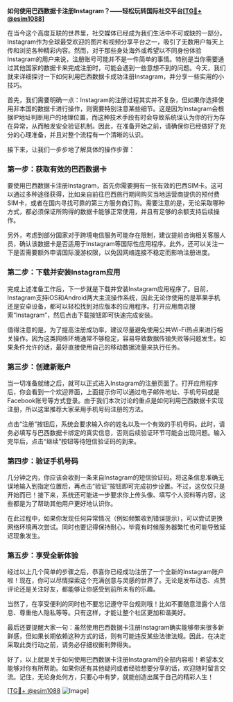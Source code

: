 **如何使用巴西数据卡注册Instagram？——轻松玩转国际社交平台[[TG💪+ @esim1088](https://t.me/s/esim1088)]**

在当今这个高度互联的世界里，社交媒体已经成为我们生活中不可或缺的一部分。Instagram作为全球最受欢迎的图片和视频分享平台之一，吸引了无数用户每天上传和浏览各种精彩内容。然而，对于那些身处海外或希望以不同身份体验Instagram的用户来说，注册账号可能并不是一件简单的事情。特别是当你需要通过其他国家的数据卡来完成注册时，可能会遇到一些意想不到的问题。今天，我们就来详细探讨一下如何利用巴西数据卡成功注册Instagram，并分享一些实用的小技巧。

首先，我们需要明确一点：Instagram的注册过程其实并不复杂，但如果你选择使用非本国的数据卡进行操作，则需要特别注意某些细节。这是因为Instagram会根据IP地址判断用户的地理位置，而这种技术手段有时会导致系统误认为你的行为存在异常，从而触发安全验证机制。因此，在准备开始之前，请确保你已经做好了充分的心理准备，并且对整个流程有一个清晰的认识。

接下来，让我们一步步地了解具体的操作步骤：

### 第一步：获取有效的巴西数据卡

要使用巴西数据卡注册Instagram，首先你需要拥有一张有效的巴西SIM卡。这可以通过多种途径获得，比如亲自前往巴西旅行期间购买当地运营商提供的预付费SIM卡，或者在国内寻找可靠的第三方服务商订购。需要注意的是，无论采取哪种方式，都必须保证所购得的数据卡能够正常使用，并且有足够的余额支持后续操作。

另外，考虑到部分国家对于跨境电信服务可能存在限制，建议提前咨询相关客服人员，确认该数据卡是否适用于Instagram等国际性应用程序。此外，还可以关注一下是否需要额外申请国际漫游权限，以免因网络连接不稳定而影响注册进度。

### 第二步：下载并安装Instagram应用

完成上述准备工作后，下一步就是下载并安装Instagram应用程序了。目前，Instagram支持iOS和Android两大主流操作系统，因此无论你使用的是苹果手机还是安卓设备，都可以轻松找到对应版本的应用程序。打开应用商店搜索“Instagram”，然后点击下载按钮即可快速完成安装。

值得注意的是，为了提高注册成功率，建议尽量避免使用公共Wi-Fi热点来进行相关操作。因为这类网络环境通常不够稳定，容易导致数据传输失败等问题发生。如果条件允许的话，最好直接使用自己的移动数据流量来执行任务。

### 第三步：创建新账户

当一切准备就绪之后，就可以正式进入Instagram的注册页面了。打开应用程序后，你会看到一个欢迎界面，上面提示你可以通过电子邮件地址、手机号码或是Facebook账号等方式登录。由于我们本次讨论的重点是如何利用巴西数据卡实现注册，所以这里推荐大家采用手机号码注册的方法。

点击“注册”按钮后，系统会要求输入你的姓名以及一个有效的手机号码。此时，请务必填写与巴西数据卡绑定的真实信息，否则后续验证环节可能会出现问题。输入完毕后，点击“继续”按钮等待短信验证码的到来。

### 第四步：验证手机号码

几分钟之内，你应该会收到一条来自Instagram的短信验证码。将这条信息准确无误地输入到指定位置后，再点击“验证”按钮即可完成初步设置。不过，这仅仅只是开始而已！接下来，系统还可能进一步要求你上传头像、填写个人资料等内容，这些都是为了帮助其他用户更好地认识你。

在此过程中，如果你发现任何异常情况（例如频繁收到错误提示），可以尝试更换网络环境再次尝试。同时也要记得保持耐心，毕竟有时候服务器繁忙也可能导致延迟现象发生。

### 第五步：享受全新体验

经过以上几个简单的步骤之后，恭喜你已经成功注册了一个全新的Instagram账户啦！现在，你可以尽情探索这个充满创意与灵感的世界了。无论是发布动态、点赞评论还是关注好友，都能够让你感受到前所未有的乐趣。

当然了，在享受便利的同时也不要忘记遵守平台规则哦！比如不要随意泄露个人信息、尊重他人隐私等等。只有这样，才能让整个社区更加和谐美好。

最后还要提醒大家一句：虽然使用巴西数据卡注册Instagram确实能够带来很多新鲜感，但如果长期依赖这种方式的话，则有可能违反某些法律法规。因此，在决定采取此类行动之前，请务必仔细权衡利弊得失。

好了，以上就是关于如何使用巴西数据卡注册Instagram的全部内容啦！希望本文能够对你有所帮助。如果你还有其他疑问或者经验想要分享的话，欢迎随时留言交流。记住，无论身处何方，只要心中有梦，就能创造出属于自己的精彩人生！

[[TG💪+ @esim1088](https://t.me/s/esim1088) ![Image](https://i.postimg.cc/4NQfJmqS/Snipaste-2025-05-13-00-14-12.png)]